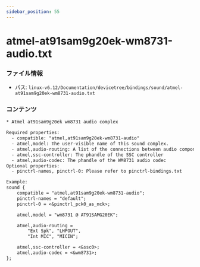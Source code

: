 ```yaml
---
sidebar_position: 55
---
```

# atmel-at91sam9g20ek-wm8731-audio.txt

### ファイル情報

- パス: `linux-v6.12/Documentation/devicetree/bindings/sound/atmel-at91sam9g20ek-wm8731-audio.txt`

### コンテンツ

```txt
* Atmel at91sam9g20ek wm8731 audio complex

Required properties:
  - compatible: "atmel,at91sam9g20ek-wm8731-audio"
  - atmel,model: The user-visible name of this sound complex.
  - atmel,audio-routing: A list of the connections between audio components.
  - atmel,ssc-controller: The phandle of the SSC controller
  - atmel,audio-codec: The phandle of the WM8731 audio codec
Optional properties:
  - pinctrl-names, pinctrl-0: Please refer to pinctrl-bindings.txt

Example:
sound {
	compatible = "atmel,at91sam9g20ek-wm8731-audio";
	pinctrl-names = "default";
	pinctrl-0 = <&pinctrl_pck0_as_mck>;

	atmel,model = "wm8731 @ AT91SAMG20EK";

	atmel,audio-routing =
		"Ext Spk", "LHPOUT",
		"Int MIC", "MICIN";

	atmel,ssc-controller = <&ssc0>;
	atmel,audio-codec = <&wm8731>;
};

```
